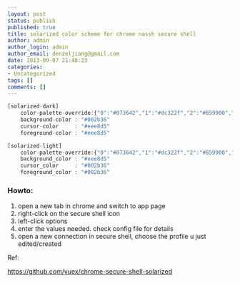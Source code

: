 ```yaml
---
layout: post
status: publish
published: true
title: solarized color scheme for chrome nassh secure shell
author: admin
author_login: admin
author_email: denzeljiang@gmail.com
date: 2013-09-07 21:48:23
categories:
- Uncategorized
tags: []
comments: []
---
```


```js
[solarized-dark]
    color-palette-override:{"0":"#073642","1":"#dc322f","2":"#859900","3":"#b58900","4":"#268bd2","5":"#d33682","6":"#2aa198","7":"#eee8d5","8":"#002b36","9":"#cb4b16","10":"#586e75","11":"#657b83","12":"#839496","13":"#6c71c4","14":"#93a1a1","15":"#fdf6e3"}
    background-color : "#002b36"
    cursor-color     : "#eee8d5"
    foreground-color : "#eee8d5"

[solarized-light]
    color-palette-override:{"0":"#073642","1":"#dc322f","2":"#859900","3":"#b58900","4":"#268bd2","5":"#d33682","6":"#2aa198","7":"#eee8d5","8":"#002b36","9":"#cb4b16","10":"#586e75","11":"#657b83","12":"#839496","13":"#6c71c4","14":"#93a1a1","15":"#fdf6e3"}
    background_color : "#eee8d5"
    cursor_color     : "#002b36"
    foreground_color : "#002b36"
```

### Howto:

1. open a new tab in chrome and switch to app page
2. right-click on the secure shell icon
3. left-click options
4. enter the values needed. check config file for details
5. open a new connection in secure shell, choose the profile u just edited/created

Ref:

https://github.com/yuex/chrome-secure-shell-solarized
